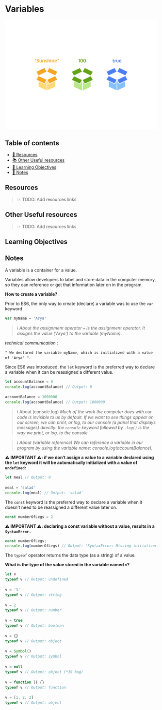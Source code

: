 # Variables

![Variables](variable-boxes.svg)

## Table of contents

- [📖 Resources](#resources)
- [📚 Other Useful resources](#other-useful-resources)
- [🎯 Learning Objectives](#learning-objectives)
- [📝 Notes](#notes)

## Resources

> ☞ TODO: Add resources links

## Other Useful resources

> ☞ TODO: Add resources links

## Learning Objectives

## Notes

A variable is a container for a value.

Variables allow developers to label and store data in the computer memory, so they can reference or get that information later on in the program.

**How to create a variable?**

Prior to ES6, the only way to create (declare) a variable was to use the `var` keyword

```js
var myName = 'Arya'
```

> ℹ️ _About the assignment operator
> `=` is the assignment operator. It assigns the value ('Arya') to the variable (myName)_.

_technical communication_ :

`" We declared the variable myName, which is initialized with a value of 'Arya' "`.

Since ES6 was introduced, the `let` keyword is the preferred way to declare a variable when it can be reassigned a different value.

```js
let accountBalance = 0
console.log(accountBalance) // Output: 0

accountBalance = 1000000
console.log(accountBalance) // Output: 1000000
```

> ℹ️ About (console.log)
> _Much of the work the computer does with our code is invisible to us by default. If we want to see things appear on our screen, we can print, or log, to our console (a panel that displays messages) directly_.
> _the `console` keyword followed by `.log()` is the way we print, or log, to the console._

> ℹ️ _About (variable reference)
> We can reference a variable in our program by using the variable name: console.log(accountBalance)._

**⚠️ IMPORTANT ⚠️: if we don’t assign a value to a variable declared using the `let` keyword it will be automatically initialized with a value of `undefined`:**

```js
let meal // Output: 0

meal = 'salad'
console.log(meal) // Output: 'salad'
```

The `const` keyword is the preferred way to declare a variable when it doesn't need to be reassigned a different value later on.

```js
const numberOfLegs = 2
```

**⚠️ IMPORTANT ⚠️: declaring a const variable without a value, results in a `SyntaxError.`**

```js
const numberOfLegs;
console.log(numberOfLegs) // Output: 'SyntaxError: Missing initializer in const declaration'
```

The `typeof` operator returns the data type (as a string) of a value.

**What is the type of the value stored in the variable named `v`?**

```js
let v
typeof v // Output: undefined

v = '1'
typeof v // Output: string

v = 2
typeof v // Output: number

v = true
typeof v // Output: boolean

v = {}
typeof v // Output: object

v = Symbol()
typeof v // Output: symbol

v = null
typeof v // Output: object (*JS bug)

v = function () {}
typeof v // Output: function

v = [1, 2, 3]
typeof v // Output: object
```
